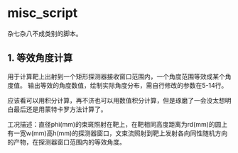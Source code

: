 # misc_script
杂七杂八不成类别的脚本。
## 1. 等效角度计算
用于计算靶上出射到一个矩形探测器接收窗口范围内，一个角度范围等效成某个角度值。
输出等效的角度数值，绘制实际角度分布，需自行修改的参数在5-14行。

应该看可以用积分计算，再不济也可以用数值积分计算，但是琢磨了一会没太想明白最后还是用蒙特卡罗方法计算了。

工况描述：直径phi(mm)的束斑照射在靶上，在靶相同高度距离为rd(mm)的圆上有一宽w(mm)高h(mm)的探测器窗口，文束流照射到靶上发射各向同性随机方向的产物，在探测器窗口范围内的等效角度。